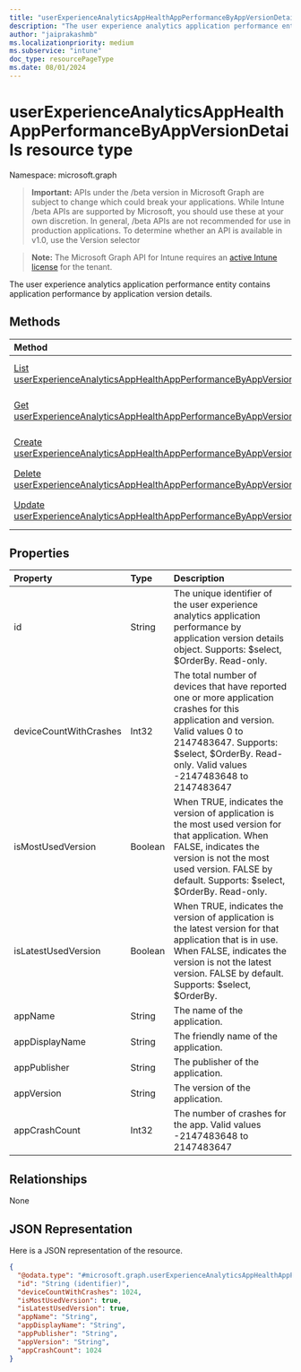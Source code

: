 ```yaml
---
title: "userExperienceAnalyticsAppHealthAppPerformanceByAppVersionDetails resource type"
description: "The user experience analytics application performance entity contains application performance by application version details."
author: "jaiprakashmb"
ms.localizationpriority: medium
ms.subservice: "intune"
doc_type: resourcePageType
ms.date: 08/01/2024
---
```


# userExperienceAnalyticsAppHealthAppPerformanceByAppVersionDetails resource type

Namespace: microsoft.graph

> **Important:** APIs under the /beta version in Microsoft Graph are subject to change which could break your applications. While Intune /beta APIs are supported by Microsoft, you should use these at your own discretion. In general, /beta APIs are not recommended for use in production applications. To determine whether an API is available in v1.0, use the Version selector

> **Note:** The Microsoft Graph API for Intune requires an [active Intune license](https://go.microsoft.com/fwlink/?linkid=839381) for the tenant.

The user experience analytics application performance entity contains application performance by application version details.

## Methods
|Method|Return Type|Description|
|:---|:---|:---|
|[List userExperienceAnalyticsAppHealthAppPerformanceByAppVersionDetailses](../api/intune-devices-userexperienceanalyticsapphealthappperformancebyappversiondetails-list.md)|[userExperienceAnalyticsAppHealthAppPerformanceByAppVersionDetails](../resources/intune-devices-userexperienceanalyticsapphealthappperformancebyappversiondetails.md) collection|List properties and relationships of the [userExperienceAnalyticsAppHealthAppPerformanceByAppVersionDetails](../resources/intune-devices-userexperienceanalyticsapphealthappperformancebyappversiondetails.md) objects.|
|[Get userExperienceAnalyticsAppHealthAppPerformanceByAppVersionDetails](../api/intune-devices-userexperienceanalyticsapphealthappperformancebyappversiondetails-get.md)|[userExperienceAnalyticsAppHealthAppPerformanceByAppVersionDetails](../resources/intune-devices-userexperienceanalyticsapphealthappperformancebyappversiondetails.md)|Read properties and relationships of the [userExperienceAnalyticsAppHealthAppPerformanceByAppVersionDetails](../resources/intune-devices-userexperienceanalyticsapphealthappperformancebyappversiondetails.md) object.|
|[Create userExperienceAnalyticsAppHealthAppPerformanceByAppVersionDetails](../api/intune-devices-userexperienceanalyticsapphealthappperformancebyappversiondetails-create.md)|[userExperienceAnalyticsAppHealthAppPerformanceByAppVersionDetails](../resources/intune-devices-userexperienceanalyticsapphealthappperformancebyappversiondetails.md)|Create a new [userExperienceAnalyticsAppHealthAppPerformanceByAppVersionDetails](../resources/intune-devices-userexperienceanalyticsapphealthappperformancebyappversiondetails.md) object.|
|[Delete userExperienceAnalyticsAppHealthAppPerformanceByAppVersionDetails](../api/intune-devices-userexperienceanalyticsapphealthappperformancebyappversiondetails-delete.md)|None|Deletes a [userExperienceAnalyticsAppHealthAppPerformanceByAppVersionDetails](../resources/intune-devices-userexperienceanalyticsapphealthappperformancebyappversiondetails.md).|
|[Update userExperienceAnalyticsAppHealthAppPerformanceByAppVersionDetails](../api/intune-devices-userexperienceanalyticsapphealthappperformancebyappversiondetails-update.md)|[userExperienceAnalyticsAppHealthAppPerformanceByAppVersionDetails](../resources/intune-devices-userexperienceanalyticsapphealthappperformancebyappversiondetails.md)|Update the properties of a [userExperienceAnalyticsAppHealthAppPerformanceByAppVersionDetails](../resources/intune-devices-userexperienceanalyticsapphealthappperformancebyappversiondetails.md) object.|

## Properties
|Property|Type|Description|
|:---|:---|:---|
|id|String|The unique identifier of the user experience analytics application performance by application version details object. Supports: $select, $OrderBy. Read-only.|
|deviceCountWithCrashes|Int32|The total number of devices that have reported one or more application crashes for this application and version. Valid values 0 to 2147483647. Supports: $select, $OrderBy. Read-only. Valid values -2147483648 to 2147483647|
|isMostUsedVersion|Boolean|When TRUE, indicates the version of application is the most used version for that application. When FALSE, indicates the version is not the most used version. FALSE by default. Supports: $select, $OrderBy. Read-only.|
|isLatestUsedVersion|Boolean|When TRUE, indicates the version of application is the latest version for that application that is in use. When FALSE, indicates the version is not the latest version. FALSE by default. Supports: $select, $OrderBy.|
|appName|String|The name of the application.|
|appDisplayName|String|The friendly name of the application.|
|appPublisher|String|The publisher of the application.|
|appVersion|String|The version of the application.|
|appCrashCount|Int32|The number of crashes for the app. Valid values -2147483648 to 2147483647|

## Relationships
None

## JSON Representation
Here is a JSON representation of the resource.
<!-- {
  "blockType": "resource",
  "keyProperty": "id",
  "@odata.type": "microsoft.graph.userExperienceAnalyticsAppHealthAppPerformanceByAppVersionDetails"
}
-->
``` json
{
  "@odata.type": "#microsoft.graph.userExperienceAnalyticsAppHealthAppPerformanceByAppVersionDetails",
  "id": "String (identifier)",
  "deviceCountWithCrashes": 1024,
  "isMostUsedVersion": true,
  "isLatestUsedVersion": true,
  "appName": "String",
  "appDisplayName": "String",
  "appPublisher": "String",
  "appVersion": "String",
  "appCrashCount": 1024
}
```